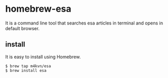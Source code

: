 # homebrew-esa

It is a command line tool that searches esa articles in terminal and opens in default browser.

## install

It is easy to install using Homebrew.

```
$ brew tap m4kvn/esa
$ brew install esa
```

